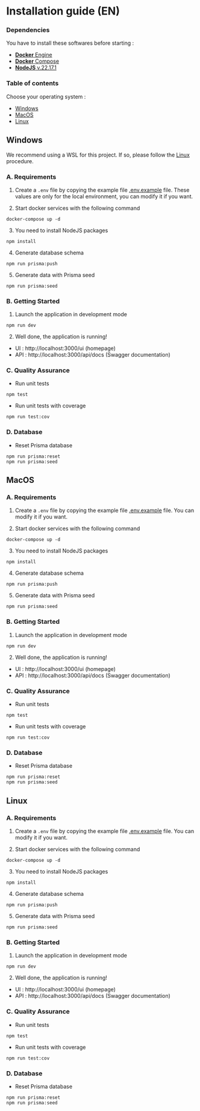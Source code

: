 # Installation guide (EN)

### Dependencies

You have to install these softwares before starting :

- [**Docker** Engine](https://docs.docker.com/engine/install/)
- [**Docker** Compose](https://docs.docker.com/compose/install/)
- [**NodeJS** v.22.17.1](https://nodejs.org/en/blog/release/v22.17.1)

### Table of contents

Choose your operating system :

- [Windows](#windows)
- [MacOS](#macos)
- [Linux](#linux)

<h2 id="windows">Windows</h2>

We recommend using a WSL for this project. If so, please follow the [Linux](#linux) procedure.

### A. Requirements

1. Create a `.env` file by copying the example file [.env.example](../.env.example) file. These values are only for the local
   environment, you can modify it if you want.

2. Start docker services with the following command

```shell
docker-compose up -d
```

3. You need to install NodeJS packages

```shell
npm install
```

4. Generate database schema

```shell
npm run prisma:push
```

5. Generate data with Prisma seed

```shell
npm run prisma:seed
```

### B. Getting Started

1. Launch the application in development mode

```shell
npm run dev
```

2. Well done, the application is running!

- UI : http://localhost:3000/ui (homepage)
- API : http://localhost:3000/api/docs (Swagger documentation)

### C. Quality Assurance

- Run unit tests

```shell
npm test
```

- Run unit tests with coverage

```shell
npm run test:cov
```

### D. Database

- Reset Prisma database

```shell
npm run prisma:reset
npm run prisma:seed
```

<h2 id="macos">MacOS</h2>

### A. Requirements

1. Create a `.env` file by copying the example file [.env.example](../.env.example) file. You can modify it if you want.

2. Start docker services with the following command

```shell
docker-compose up -d
```

3. You need to install NodeJS packages

```shell
npm install
```

4. Generate database schema

```shell
npm run prisma:push
```

5. Generate data with Prisma seed

```shell
npm run prisma:seed
```

### B. Getting Started

1. Launch the application in development mode

```shell
npm run dev
```

2. Well done, the application is running!

- UI : http://localhost:3000/ui (homepage)
- API : http://localhost:3000/api/docs (Swagger documentation)

### C. Quality Assurance

- Run unit tests

```shell
npm test
```

- Run unit tests with coverage

```shell
npm run test:cov
```

### D. Database

- Reset Prisma database

```shell
npm run prisma:reset
npm run prisma:seed
```

<h2 id="linux">Linux</h2>

### A. Requirements

1. Create a `.env` file by copying the example file [.env.example](../.env.example) file. You can modify it if you want.

2. Start docker services with the following command

```shell
docker-compose up -d
```

3. You need to install NodeJS packages

```shell
npm install
```

4. Generate database schema

```shell
npm run prisma:push
```

5. Generate data with Prisma seed

```shell
npm run prisma:seed
```

### B. Getting Started

1. Launch the application in development mode

```shell
npm run dev
```

2. Well done, the application is running!

- UI : http://localhost:3000/ui (homepage)
- API : http://localhost:3000/api/docs (Swagger documentation)

### C. Quality Assurance

- Run unit tests

```shell
npm test
```

- Run unit tests with coverage

```shell
npm run test:cov
```

### D. Database

- Reset Prisma database

```shell
npm run prisma:reset
npm run prisma:seed
```
